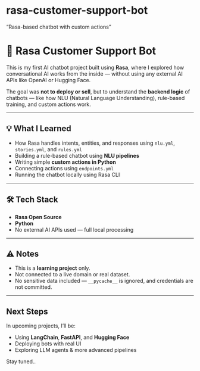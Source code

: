 # rasa-customer-support-bot
“Rasa-based chatbot with custom actions”
# 🧠 Rasa Customer Support Bot

This is my first AI chatbot project built using **Rasa**, where I explored how conversational AI works from the inside — without using any external AI APIs like OpenAI or Hugging Face.

The goal was **not to deploy or sell**, but to understand the **backend logic** of chatbots — like how NLU (Natural Language Understanding), rule-based training, and custom actions work.

---

## 💡 What I Learned

- How Rasa handles intents, entities, and responses using `nlu.yml`, `stories.yml`, and `rules.yml`
- Building a rule-based chatbot using **NLU pipelines**
- Writing simple **custom actions in Python**
- Connecting actions using `endpoints.yml`
- Running the chatbot locally using Rasa CLI

---

## 🛠 Tech Stack

- **Rasa Open Source**
- **Python**
- No external AI APIs used — full local processing

---

## ⚠️ Notes

- This is a **learning project** only.
- Not connected to a live domain or real dataset.
- No sensitive data included — `__pycache__` is ignored, and credentials are not committed.

---

##  Next Steps

In upcoming projects, I’ll be:
- Using **LangChain**, **FastAPI**, and **Hugging Face**
- Deploying bots with real UI
- Exploring LLM agents & more advanced pipelines

Stay tuned..

